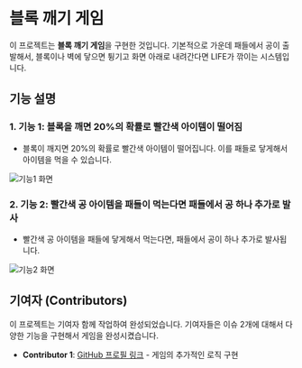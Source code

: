 # 블록 깨기 게임

이 프로젝트는 **블록 깨기 게임**을 구현한 것입니다. 기본적으로 가운데 패들에서 공이 출발해서, 블록이나 벽에 닿으면 튕기고 화면 아래로 내려간다면 LIFE가 깎이는 시스템입니다.

## 기능 설명

### 1. **기능 1: 블록을 깨면 20%의 확률로 빨간색 아이템이 떨어짐**
   - 블록이 깨지면 20%의 확률로 빨간색 아이템이 떨어집니다. 이를 패들로 닿게해서 아이템을 먹을 수 있습니다.

   ![기능1 화면](스크린샷1.png)

### 2. **기능 2: 빨간색 공 아이템을 패들이 먹는다면 패들에서 공 하나 추가로 발사**
   - 빨간색 공 아이템을 패들에 닿게해서 먹는다면, 패들에서 공이 하나 추가로 발사됩니다.

   ![기능2 화면](스크린샷2.png)

## 기여자 (Contributors)

이 프로젝트는 기여자 함께 작업하여 완성되었습니다. 기여자들은 이슈 2개에 대해서 다양한 기능을 구현해서 게임을 완성시켰습니다.

- **Contributor 1**: [GitHub 프로필 링크]((https://github.com/jjy13245)) - 게임의 추가적인 로직 구현
